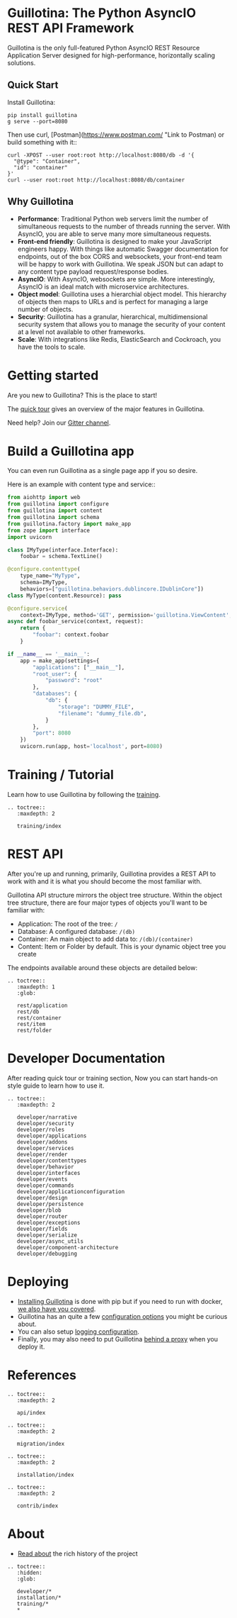 # Guillotina: The Python AsyncIO REST API Framework

Guillotina is the only full-featured Python AsyncIO REST Resource Application
Server designed for high-performance, horizontally scaling solutions.

## Quick Start

Install Guillotina:

```shell
pip install guillotina
g serve --port=8080
```

Then use curl, [Postman](https://www.postman.com/ "Link to Postman) or build something with it::

```
curl -XPOST --user root:root http://localhost:8080/db -d '{
  "@type": "Container",
  "id": "container"
}'
curl --user root:root http://localhost:8080/db/container
```

## Why Guillotina

 - **Performance**: Traditional Python web servers limit the number of simultaneous
   requests to the number of threads running the server. With AsyncIO, you are
   able to serve many more simultaneous requests.
 - **Front-end friendly**: Guillotina is designed to make your
   JavaScript engineers happy. With things like automatic Swagger documentation
   for endpoints, out of the box CORS and websockets, your front-end team will be happy
   to work with Guillotina. We speak JSON but can adapt to any content type
   payload request/response bodies.
 - **AsyncIO**: With AsyncIO, websockets are simple. More interestingly, AsyncIO
   is an ideal match with microservice architectures.
 - **Object model**: Guillotina uses a hierarchial object model. This hierarchy
   of objects then maps to URLs and is perfect for managing
   a large number of objects.
 - **Security**: Guillotina has a granular, hierarchical, multidimensional
   security system that allows you to manage the security of your content
   at a level not available to other frameworks.
 - **Scale**: With integrations like Redis, ElasticSearch and Cockroach, you
   have the tools to scale.

# Getting started

Are you new to Guillotina? This is the place to start!

The [quick tour](./quick-tour.html) gives an overview of the major features in Guillotina.

Need help? Join our [Gitter channel](https://gitter.im/plone/guillotina).

# Build a Guillotina app

You can even run Guillotina as a single page app if you so desire.

Here is an example with content type and service::

```python
from aiohttp import web
from guillotina import configure
from guillotina import content
from guillotina import schema
from guillotina.factory import make_app
from zope import interface
import uvicorn

class IMyType(interface.Interface):
    foobar = schema.TextLine()

@configure.contenttype(
    type_name="MyType",
    schema=IMyType,
    behaviors=["guillotina.behaviors.dublincore.IDublinCore"])
class MyType(content.Resource): pass

@configure.service(
    context=IMyType, method='GET', permission='guillotina.ViewContent', name='@foobar')
async def foobar_service(context, request):
    return {
        "foobar": context.foobar
    }

if __name__ == '__main__':
    app = make_app(settings={
        "applications": ["__main__"],
        "root_user": {
            "password": "root"
        },
        "databases": {
            "db": {
                "storage": "DUMMY_FILE",
                "filename": "dummy_file.db",
            }
        },
        "port": 8080
    })
    uvicorn.run(app, host='localhost', port=8080)

```


# Training / Tutorial

Learn how to use Guillotina by following the [training](./training/index.html "Link to Guillotina trining docs").

```eval_rst
.. toctree::
   :maxdepth: 2

   training/index
```

# REST API

After you're up and running, primarily, Guillotina provides a REST API to work with
and it is what you should become the most familiar with.

Guillotina API structure mirrors the object tree structure. Within the object
tree structure, there are four major types of objects you'll want to be familiar
with:

- Application: The root of the tree: `/`
- Database: A configured database: `/(db)`
- Container: An main object to add data to: `/(db)/(container)`
- Content: Item or Folder by default. This is your dynamic object tree you create

The endpoints available around these objects are detailed below:

```eval_rst
.. toctree::
   :maxdepth: 1
   :glob:

   rest/application
   rest/db
   rest/container
   rest/item
   rest/folder
```

# Developer Documentation

After reading quick tour or training section,
Now you can start hands-on style guide to learn how to use it.

```eval_rst
.. toctree::
   :maxdepth: 2

   developer/narrative
   developer/security
   developer/roles
   developer/applications
   developer/addons
   developer/services
   developer/render
   developer/contenttypes
   developer/behavior
   developer/interfaces
   developer/events
   developer/commands
   developer/applicationconfiguration
   developer/design
   developer/persistence
   developer/blob
   developer/router
   developer/exceptions
   developer/fields
   developer/serialize
   developer/async_utils
   developer/component-architecture
   developer/debugging
```


# Deploying

- [Installing Guillotina](./installation/installation.html)
  is done with pip but if you need to run with docker,
  [we also have you covered](https://hub.docker.com/r/guillotina/guillotina/).
- Guillotina has an quite a few
  [configuration options](./installation/configuration.html)
  you might be curious about.
- You can also setup
  [logging configuration](./installation/logging.html).
- Finally, you may also need to put Guillotina
  [behind a proxy](./installation/production.html)
  when you deploy it.


# References

```eval_rst
.. toctree::
   :maxdepth: 2

   api/index
```

```eval_rst
.. toctree::
   :maxdepth: 2

   migration/index
```

```eval_rst
.. toctree::
   :maxdepth: 2

   installation/index
```

```eval_rst
.. toctree::
   :maxdepth: 2

   contrib/index
```

# About

- [Read about](./about.html) the rich history of the project

```eval_rst
.. toctree::
   :hidden:
   :glob:

   developer/*
   installation/*
   training/*
   *
```
